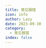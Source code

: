 ```yaml
---
title: 常见报错
icon: info
author: Lazy
date: 2023-09-30
category:
  - 常见报错
index: false
---
```

<AutoCatalog base='/posts/commonErrors/'/>